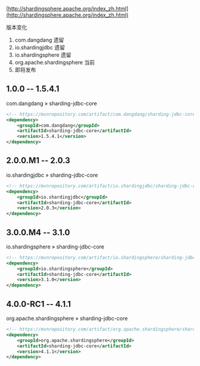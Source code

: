 [http://shardingsphere.apache.org/index_zh.html](http://shardingsphere.apache.org/index_zh.html)

版本变化
1. com.dangdang 遗留
2. io.shardingjdbc 遗留
3. io.shardingsphere 遗留
4. org.apache.shardingsphere 当前
5. 即将发布

## 1.0.0 -- 1.5.4.1
com.dangdang » sharding-jdbc-core
```xml
<!-- https://mvnrepository.com/artifact/com.dangdang/sharding-jdbc-core -->
<dependency>
    <groupId>com.dangdang</groupId>
    <artifactId>sharding-jdbc-core</artifactId>
    <version>1.5.4.1</version>
</dependency>

```
## 2.0.0.M1 -- 2.0.3
io.shardingjdbc » sharding-jdbc-core
```xml
<!-- https://mvnrepository.com/artifact/io.shardingjdbc/sharding-jdbc-core -->
<dependency>
    <groupId>io.shardingjdbc</groupId>
    <artifactId>sharding-jdbc-core</artifactId>
    <version>2.0.3</version>
</dependency>

```
## 3.0.0.M4 -- 3.1.0
io.shardingsphere » sharding-jdbc-core
```xml
<!-- https://mvnrepository.com/artifact/io.shardingsphere/sharding-jdbc-core -->
<dependency>
    <groupId>io.shardingsphere</groupId>
    <artifactId>sharding-jdbc-core</artifactId>
    <version>3.1.0</version>
</dependency>

```
## 4.0.0-RC1 -- 4.1.1
org.apache.shardingsphere » sharding-jdbc-core
```xml
<!-- https://mvnrepository.com/artifact/org.apache.shardingsphere/sharding-jdbc-core -->
<dependency>
    <groupId>org.apache.shardingsphere</groupId>
    <artifactId>sharding-jdbc-core</artifactId>
    <version>4.1.1</version>
</dependency>

```